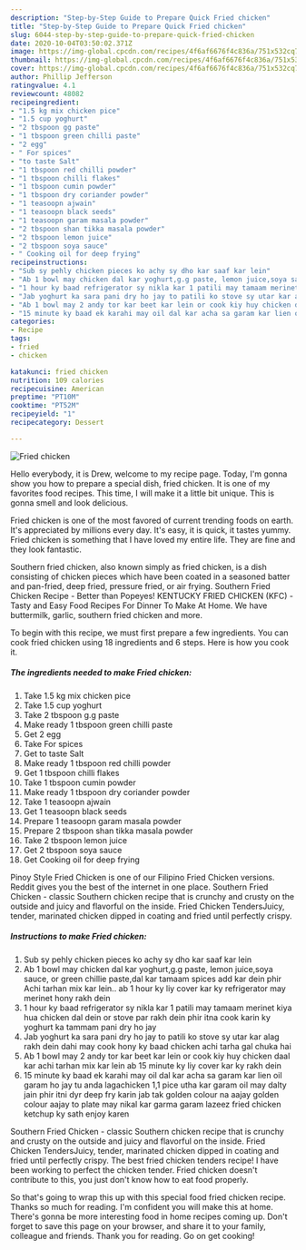 ```yaml
---
description: "Step-by-Step Guide to Prepare Quick Fried chicken"
title: "Step-by-Step Guide to Prepare Quick Fried chicken"
slug: 6044-step-by-step-guide-to-prepare-quick-fried-chicken
date: 2020-10-04T03:50:02.371Z
image: https://img-global.cpcdn.com/recipes/4f6af6676f4c836a/751x532cq70/fried-chicken-recipe-main-photo.jpg
thumbnail: https://img-global.cpcdn.com/recipes/4f6af6676f4c836a/751x532cq70/fried-chicken-recipe-main-photo.jpg
cover: https://img-global.cpcdn.com/recipes/4f6af6676f4c836a/751x532cq70/fried-chicken-recipe-main-photo.jpg
author: Phillip Jefferson
ratingvalue: 4.1
reviewcount: 48082
recipeingredient:
- "1.5 kg mix chicken pice"
- "1.5 cup yoghurt"
- "2 tbspoon gg paste"
- "1 tbspoon green chilli paste"
- "2 egg"
- " For spices"
- "to taste Salt"
- "1 tbspoon red chilli powder"
- "1 tbspoon chilli flakes"
- "1 tbspoon cumin powder"
- "1 tbspoon dry coriander powder"
- "1 teasoopn ajwain"
- "1 teasoopn black seeds"
- "1 teasoopn garam masala powder"
- "2 tbspoon shan tikka masala powder"
- "2 tbspoon lemon juice"
- "2 tbspoon soya sauce"
- " Cooking oil for deep frying"
recipeinstructions:
- "Sub sy pehly chicken pieces ko achy sy dho kar saaf kar lein"
- "Ab 1 bowl may chicken dal kar yoghurt,g.g paste, lemon juice,soya sauce, or green chillie paste,dal kar tamaam spices add kar dein phir Achi tarhan mix kar lein.. ab 1 hour ky liy cover kar ky refrigerator may merinet hony rakh dein"
- "1 hour ky baad refrigerator sy nikla kar 1 patili may tamaam merinet kiya hua chicken dal dein or stove par rakh dein phir itna cook karin ky yoghurt ka tammam pani dry ho jay"
- "Jab yoghurt ka sara pani dry ho jay to patili ko stove sy utar kar alag rakh dein dahi may cook hony ky baad chicken achi tarha gal chuka hai"
- "Ab 1 bowl may 2 andy tor kar beet kar lein or cook kiy huy chicken daal kar achi tarhan mix kar lein ab 15 minute ky liy cover kar ky rakh dein"
- "15 minute ky baad ek karahi may oil dal kar acha sa garam kar lien oil garam ho jay tu anda lagachicken 1,1 pice utha kar garam oil may dalty jain phir itni dyr deep fry karin jab tak golden colour na aajay golden colour aajay to plate may nikal kar garma garam lazeez fried chicken ketchup ky sath enjoy karen"
categories:
- Recipe
tags:
- fried
- chicken

katakunci: fried chicken 
nutrition: 109 calories
recipecuisine: American
preptime: "PT10M"
cooktime: "PT52M"
recipeyield: "1"
recipecategory: Dessert

---
```



![Fried chicken](https://img-global.cpcdn.com/recipes/4f6af6676f4c836a/751x532cq70/fried-chicken-recipe-main-photo.jpg)

Hello everybody, it is Drew, welcome to my recipe page. Today, I'm gonna show you how to prepare a special dish, fried chicken. It is one of my favorites food recipes. This time, I will make it a little bit unique. This is gonna smell and look delicious.

Fried chicken is one of the most favored of current trending foods on earth. It's appreciated by millions every day. It's easy, it is quick, it tastes yummy. Fried chicken is something that I have loved my entire life. They are fine and they look fantastic.

Southern fried chicken, also known simply as fried chicken, is a dish consisting of chicken pieces which have been coated in a seasoned batter and pan-fried, deep fried, pressure fried, or air frying. Southern Fried Chicken Recipe - Better than Popeyes! KENTUCKY FRIED CHICKEN (KFC) - Tasty and Easy Food Recipes For Dinner To Make At Home. We have buttermilk, garlic, southern fried chicken and more.


To begin with this recipe, we must first prepare a few ingredients. You can cook fried chicken using 18 ingredients and 6 steps. Here is how you cook it.

<!--inarticleads1-->

##### The ingredients needed to make Fried chicken:

1. Take 1.5 kg mix chicken pice
1. Take 1.5 cup yoghurt
1. Take 2 tbspoon g.g paste
1. Make ready 1 tbspoon green chilli paste
1. Get 2 egg
1. Take  For spices
1. Get to taste Salt
1. Make ready 1 tbspoon red chilli powder
1. Get 1 tbspoon chilli flakes
1. Take 1 tbspoon cumin powder
1. Make ready 1 tbspoon dry coriander powder
1. Take 1 teasoopn ajwain
1. Get 1 teasoopn black seeds
1. Prepare 1 teasoopn garam masala powder
1. Prepare 2 tbspoon shan tikka masala powder
1. Take 2 tbspoon lemon juice
1. Get 2 tbspoon soya sauce
1. Get  Cooking oil for deep frying


Pinoy Style Fried Chicken is one of our Filipino Fried Chicken versions. Reddit gives you the best of the internet in one place. Southern Fried Chicken - classic Southern chicken recipe that is crunchy and crusty on the outside and juicy and flavorful on the inside. Fried Chicken TendersJuicy, tender, marinated chicken dipped in coating and fried until perfectly crispy. 

<!--inarticleads2-->

##### Instructions to make Fried chicken:

1. Sub sy pehly chicken pieces ko achy sy dho kar saaf kar lein
1. Ab 1 bowl may chicken dal kar yoghurt,g.g paste, lemon juice,soya sauce, or green chillie paste,dal kar tamaam spices add kar dein phir Achi tarhan mix kar lein.. ab 1 hour ky liy cover kar ky refrigerator may merinet hony rakh dein
1. 1 hour ky baad refrigerator sy nikla kar 1 patili may tamaam merinet kiya hua chicken dal dein or stove par rakh dein phir itna cook karin ky yoghurt ka tammam pani dry ho jay
1. Jab yoghurt ka sara pani dry ho jay to patili ko stove sy utar kar alag rakh dein dahi may cook hony ky baad chicken achi tarha gal chuka hai
1. Ab 1 bowl may 2 andy tor kar beet kar lein or cook kiy huy chicken daal kar achi tarhan mix kar lein ab 15 minute ky liy cover kar ky rakh dein
1. 15 minute ky baad ek karahi may oil dal kar acha sa garam kar lien oil garam ho jay tu anda lagachicken 1,1 pice utha kar garam oil may dalty jain phir itni dyr deep fry karin jab tak golden colour na aajay golden colour aajay to plate may nikal kar garma garam lazeez fried chicken ketchup ky sath enjoy karen


Southern Fried Chicken - classic Southern chicken recipe that is crunchy and crusty on the outside and juicy and flavorful on the inside. Fried Chicken TendersJuicy, tender, marinated chicken dipped in coating and fried until perfectly crispy. The best fried chicken tenders recipe! I have been working to perfect the chicken tender. Fried chicken doesn&#39;t contribute to this, you just don&#39;t know how to eat food properly. 

So that's going to wrap this up with this special food fried chicken recipe. Thanks so much for reading. I'm confident you will make this at home. There's gonna be more interesting food in home recipes coming up. Don't forget to save this page on your browser, and share it to your family, colleague and friends. Thank you for reading. Go on get cooking!
